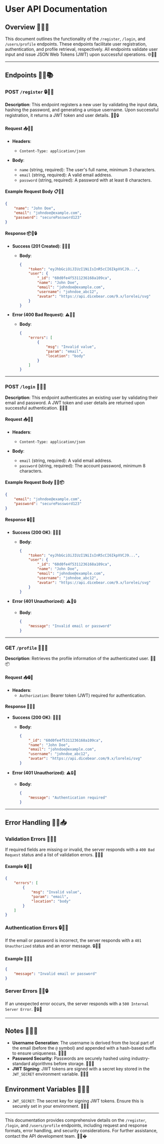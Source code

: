 # User API Documentation

## Overview 🔐📑🌐

This document outlines the functionality of the `/register`, `/login`, and `/users/profile` endpoints. These endpoints facilitate user registration, authentication, and profile retrieval, respectively. All endpoints validate user input and issue JSON Web Tokens (JWT) upon successful operations. 🌐🔐📑

---

## Endpoints 📏🔧📚

### POST `/register` 🔒📃🔑

**Description**: This endpoint registers a new user by validating the input data, hashing the password, and generating a unique username. Upon successful registration, it returns a JWT token and user details. 📃🔑🔒

#### Request 📥📙🔨

- **Headers**:
  - `Content-Type: application/json`

- **Body**:
  - `name` (string, required): The user's full name, minimum 3 characters.
  - `email` (string, required): A valid email address.
  - `password` (string, required): A password with at least 8 characters.

#### Example Request Body 📋🔧📗

```json
{
    "name": "John Doe",
    "email": "johndoe@example.com",
    "password": "securePassword123"
}
```

#### Response 📦📢🔒

- **Success (201 Created)**: 🌟🔐📓
  - **Body**:

    ```json
    {
        "token": "eyJhbGciOiJIUzI1NiIsInR5cCI6IkpXVCJ9...",
        "user": {
            "_id": "60d0fe4f5311236168a109ca",
            "name": "John Doe",
            "email": "johndoe@example.com",
            "username": "johndoe_abc12",
            "avatar": "https://api.dicebear.com/9.x/lorelei/svg"
        }
    }
    ```

- **Error (400 Bad Request)**: ⚠️🔧🔨
  - **Body**:

    ```json
    {
        "errors": [
            {
                "msg": "Invalid value",
                "param": "email",
                "location": "body"
            }
        ]
    }
    ```

---

### POST `/login` 🔐🏢📃

**Description**: This endpoint authenticates an existing user by validating their email and password. A JWT token and user details are returned upon successful authentication. 🏢📃🔐

#### Request 📥🔐📢

- **Headers**:
  - `Content-Type: application/json`

- **Body**:
  - `email` (string, required): A valid email address.
  - `password` (string, required): The account password, minimum 8 characters.

#### Example Request Body 🔧📢📦

```json
{
    "email": "johndoe@example.com",
    "password": "securePassword123"
}
```

#### Response 🔒📓📏

- **Success (200 OK)**: 🌟🔑📃
  - **Body**:

    ```json
    {
        "token": "eyJhbGciOiJIUzI1NiIsInR5cCI6IkpXVCJ9...",
        "user": {
            "_id": "60d0fe4f5311236168a109ca",
            "name": "John Doe",
            "email": "johndoe@example.com",
            "username": "johndoe_abc12",
            "avatar": "https://api.dicebear.com/9.x/lorelei/svg"
        }
    }
    ```

- **Error (401 Unauthorized)**: ⚠️🔐🔒
  - **Body**:

    ```json
    {
        "message": "Invalid email or password"
    }
    ```

---

### GET `/profile` 🌟📓📢

**Description**: Retrieves the profile information of the authenticated user. 📓🌟📦

#### Request 📥🔒🔑

- **Headers**:
  - `Authorization`: Bearer token (JWT) required for authentication.

#### Response 🔐📢🌟

- **Success (200 OK)**: 🌟📃🔑
  - **Body**:

    ```json
    {
        "_id": "60d0fe4f5311236168a109ca",
        "name": "John Doe",
        "email": "johndoe@example.com",
        "username": "johndoe_abc12",
        "avatar": "https://api.dicebear.com/9.x/lorelei/svg"
    }
    ```

- **Error (401 Unauthorized)**: ⚠️🔒📢
  - **Body**:

    ```json
    {
        "message": "Authentication required"
    }
    ```

---

## Error Handling 🔧🏢📥

### Validation Errors 🏢🔧🔐

If required fields are missing or invalid, the server responds with a `400 Bad Request` status and a list of validation errors. 🏢🔧🔐

#### Example 🔒📢🌟

```json
{
    "errors": [
        {
            "msg": "Invalid value",
            "param": "email",
            "location": "body"
        }
    ]
}
```

### Authentication Errors 🔒🔧📃

If the email or password is incorrect, the server responds with a `401 Unauthorized` status and an error message. 🔒🔧📃

#### Example 📢📃🌟

```json
{
    "message": "Invalid email or password"
}
```

### Server Errors 🔧🏢🔒

If an unexpected error occurs, the server responds with a `500 Internal Server Error`. 🏢🔒🔧

---

## Notes 🌟📢📙

- **Username Generation**: The username is derived from the local part of the email (before the `@` symbol) and appended with a hash-based suffix to ensure uniqueness. 🌟🔧🔐
- **Password Security**: Passwords are securely hashed using industry-standard algorithms before storage. 🔐📃🏢
- **JWT Signing**: JWT tokens are signed with a secret key stored in the `JWT_SECRET` environment variable. 🔧🔐🌟

## Environment Variables 📢🔐🌟

- `JWT_SECRET`: The secret key for signing JWT tokens. Ensure this is securely set in your environment. 🔐🏢🔧

---

This documentation provides comprehensive details on the `/register`, `/login`, and `/users/profile` endpoints, including request and response formats, error handling, and security considerations. For further assistance, contact the API development team. 🌟🔐�
